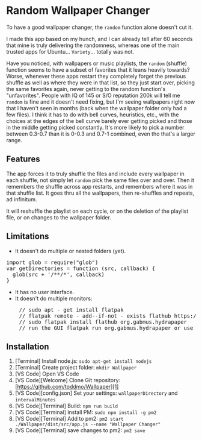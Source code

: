 # Random Wallpaper Changer

To have a good wallpaper changer, the `random` function alone doesn't cut it.

I made this app based on my hunch, and I can already tell after 60 seconds that mine is truly delivering the randomness, whereas one of the main trusted apps for Ubuntu... `Variety`... totally was not. 

Have you noticed, with wallpapers or music playlists, the `random` (shuffle) function seems to have a subset of favorites that it leans heavily towards? Worse, whenever these apps restart they completely forget the previous shuffle as well as where they were in that list, so they just start over, picking the same favorites again, never getting to the random function's "unfavorites". People with IQ of 145 or S/O reputation 200k will tell me `random` is fine and it doesn't need fixing, but I'm seeing wallpapers right now that I haven't seen in months (back when the wallpaper folder only had a few files). I think it has to do with bell curves, heuristics, etc., with the choices at the edges of the bell curve barely ever getting picked and those in the middle getting picked constantly. It's more likely to pick a number between 0.3-0.7 than it is 0-0.3 and 0.7-1 combined, even tho that's a larger range.

## Features

The app forces it to truly shuffle the files and include every wallpaper in each shuffle, not simply let `random` pick the same files over and over. Then it remembers the shuffle across app restarts, and remembers where it was in that shuffle list. It goes thru all the wallpapers, then re-shuffles and repeats, ad infinitum.

It will reshuffle the playlist on each cycle, or on the deletion of the playlist file, or on changes to the wallpaper folder. 

## Limitations

- It doesn't do multiple or nested folders (yet). 
<pre>
import glob = require("glob")
var getDirectories = function (src, callback) {
  glob(src + '/**/*', callback)
}
</pre>
- It has no user interface. 
- It doesn't do multiple monitors:
<pre>
    // sudo apt - get install flatpak
    // flatpak remote - add--if-not - exists flathub https://flathub.org/repo/flathub.flatpakrepo
    // sudo flatpak install flathub org.gabmus.hydrapaper
    // run the GUI flatpak run org.gabmus.hydrapaper or use the CLI hydrapaper - c path_to_wallpaper1 path_to_wallpaper2 ...
</pre>

## Installation

 1. [Terminal] Install node.js: `sudo apt-get install nodejs`
 1. [Terminal] Create project folder: `mkdir Wallpaper`
 1. [VS Code] Open VS Code
 1. [VS Code][Welcome] Clone Git repository: [https://github.com/toddmo/Wallpaper][1]
 1. [VS Code][config.json] Set your settings: `wallpaperDirectory` and `intervalMinutes`
 1. [VS Code][Terminal] Build: `npm run build`
 1. [VS Code][Terminal] Install PM: `sudo npm install -g pm2`
 1. [VS Code][Terminal] Add to pm2: `pm2 start ./Wallpaper/dist/src/app.js --name "Wallpaper Changer"`
 1. [VS Code][Terminal] save changes to pm2: `pm2 save`


  [1]: https://github.com/toddmo/Wallpaper